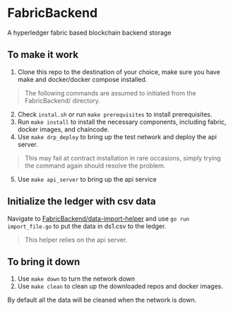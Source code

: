 # FabricBackend
A hyperledger fabric based blockchain backend storage

## To make it work
1. Clone this repo to the destination of your choice, make sure you have make and docker/docker compose installed.
> The following commands are assumed to initiated from the FabricBackend/ directory.
2. Check `instal.sh` or run `make prerequisites` to install prerequisites. 
3. Run `make install` to install the necessary components, including fabric, docker images, and chaincode.
4. Use `make drp_deploy` to bring up the test network and deploy the api server.
> This may fail at contract installation in rare occasions, simply trying the command again should resolve the problem.
5. Use `make api_server` to bring up the api service

## Initialize the ledger with csv data
Navigate to [FabricBackend/data-import-helper](./data-import-helper) and use `go run import_file.go` to put the data in ds1.csv to the ledger.
> This helper relies on the api server.

## To bring it down
1. Use `make down` to turn the network down
2. Use `make clean` to clean up the downloaded repos and docker images.

By default all the data will be cleaned when the network is down.
